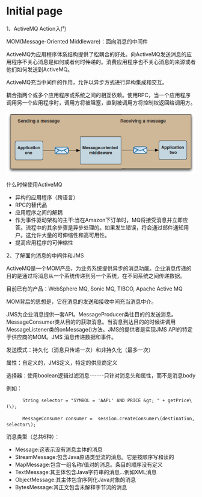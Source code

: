 # Initial page

1、ActiveMQ Action入门

MOM\(Message-Oriented Middleware\)：面向消息的中间件

ActiveMQ为应用程序体系结构提供了松耦合的好处。向ActiveMQ发送消息的应用程序不关心消息是如何或者何时~~传递~~的。消费应用程序也不关心消息的来源或者他们如何发送到ActiveMQ。

ActiveMQ充当中间件的作用，允许以异步方式进行异构集成和交互。

耦合指两个或多个应用程序或系统之间的相互依赖。使用RPC，当一个应用程序调用另一个应用程序时，调用方将被阻塞，直到被调用方将控制权返回给调用方。

![](.gitbook/assets/1.png)

什么时候使用ActiveMQ

* 异构的应用程序（跨语言）
* RPC的替代品
* 应用程序之间的解耦
* 作为事件驱动架构的主干:当在Amazon下订单时，MQ将接受消息并立即应答。流程中的其余步骤是异步处理的。如果发生错误，将会通过邮件通知用户。这允许大量的可伸缩性和高可用性。
* 提高应用程序的可伸缩性

2、了解面向消息的中间件和JMS

ActiveMQ是一个MOM产品，为业务系统提供异步的消息功能。企业消息传递的目的是通过将消息从一个系统传递到另一个系统，在不同系统之间传递数据。

目前已有的产品：WebSphere MQ, Sonic MQ, TIBCO, Apache Active MQ

MOM背后的思想是，它在消息的发送和接收中间充当消息中介。

JMS为企业消息提供一套API。MessageProducer类往目的的发送消息。MessageConsumer类从目的的获取消息。当消息到达目的的时候讲调用MessageListener类的onMessage\(\)方法。JMS的提供者是实现JMS API的特定于供应商的MOM。JMS 消息传递数据和事件。

发送模式：持久化（消息只传递一次）和非持久化（最多一次）

属性：自定义的，JMS定义，特定的供应商定义

选择器：使用boolean逻辑过滤消息------只针对消息头和属性，而不是消息body

例如：

          String selector = "SYMBOL = 'AAPL' AND PRICE &gt; " + getPrice\(\); 

          MessageConsumer consumer =  session.createConsumer\(destination, selector\);

消息类型（总共6种）：

* Message:这表示没有消息主体的消息
* StreamMessage:包含Java原语类型流的消息。它是按顺序写和读的
* MapMessage:包含一组名称/值对的消息。条目的顺序没有定义
* TextMessage:其主体包含Java字符串的消息…例如XML消息
* ObjectMessage:其主体包含序列化Java对象的消息
* BytesMessage:其正文包含未解释字节流的消息







